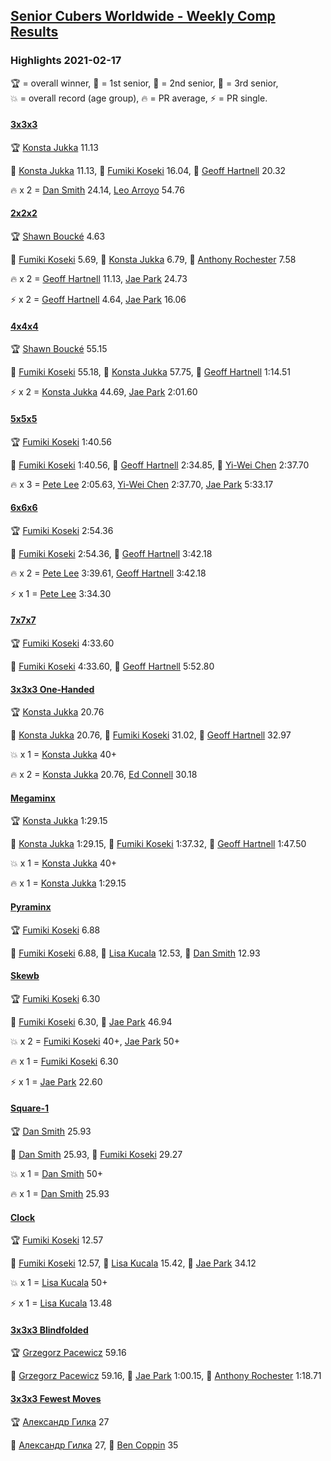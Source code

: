 <style>table {white-space: nowrap;}</style>
<link rel="stylesheet" type="text/css" href="/scw-comp/css/flags.css" />

## [Senior Cubers Worldwide - Weekly Comp Results](/scw-comp/results/)
### Highlights 2021-02-17

<span style="white-space: nowrap;">🏆 = overall winner</span>, <span style="white-space: nowrap;">🥇 = 1st senior</span>, <span style="white-space: nowrap;">🥈 = 2nd senior</span>, <span style="white-space: nowrap;">🥉 = 3rd senior</span>, <span style="white-space: nowrap;">💥 = overall record (age group)</span>, <span style="white-space: nowrap;">🔥 = PR average</span>, <span style="white-space: nowrap;">⚡ = PR single</span>.

#### [3x3x3](333.md)

<span style="white-space: nowrap;">🏆 [Konsta Jukka](../../persons/konsta_jukka/333.md) 11.13</span>

<span style="white-space: nowrap;">🥇 [Konsta Jukka](../../persons/konsta_jukka/333.md) 11.13</span>, <span style="white-space: nowrap;">🥈 [Fumiki Koseki](../../persons/fumiki_koseki/333.md) 16.04</span>, <span style="white-space: nowrap;">🥉 [Geoff Hartnell](../../persons/geoff_hartnell/333.md) 20.32</span>

🔥 x 2 = <span style="white-space: nowrap;">[Dan Smith](../../persons/dan_smith/333.md) 24.14</span>, <span style="white-space: nowrap;">[Leo Arroyo](../../persons/leo_arroyo/333.md) 54.76</span>

#### [2x2x2](222.md)

<span style="white-space: nowrap;">🏆 [Shawn Boucké](../../persons/shawn_boucke/222.md) 4.63</span>

<span style="white-space: nowrap;">🥇 [Fumiki Koseki](../../persons/fumiki_koseki/222.md) 5.69</span>, <span style="white-space: nowrap;">🥈 [Konsta Jukka](../../persons/konsta_jukka/222.md) 6.79</span>, <span style="white-space: nowrap;">🥉 [Anthony Rochester](../../persons/anthony_rochester/222.md) 7.58</span>

🔥 x 2 = <span style="white-space: nowrap;">[Geoff Hartnell](../../persons/geoff_hartnell/222.md) 11.13</span>, <span style="white-space: nowrap;">[Jae Park](../../persons/jae_park/222.md) 24.73</span>

⚡ x 2 = <span style="white-space: nowrap;">[Geoff Hartnell](../../persons/geoff_hartnell/222.md) 4.64</span>, <span style="white-space: nowrap;">[Jae Park](../../persons/jae_park/222.md) 16.06</span>

#### [4x4x4](444.md)

<span style="white-space: nowrap;">🏆 [Shawn Boucké](../../persons/shawn_boucke/444.md) 55.15</span>

<span style="white-space: nowrap;">🥇 [Fumiki Koseki](../../persons/fumiki_koseki/444.md) 55.18</span>, <span style="white-space: nowrap;">🥈 [Konsta Jukka](../../persons/konsta_jukka/444.md) 57.75</span>, <span style="white-space: nowrap;">🥉 [Geoff Hartnell](../../persons/geoff_hartnell/444.md) 1:14.51</span>

⚡ x 2 = <span style="white-space: nowrap;">[Konsta Jukka](../../persons/konsta_jukka/444.md) 44.69</span>, <span style="white-space: nowrap;">[Jae Park](../../persons/jae_park/444.md) 2:01.60</span>

#### [5x5x5](555.md)

<span style="white-space: nowrap;">🏆 [Fumiki Koseki](../../persons/fumiki_koseki/555.md) 1:40.56</span>

<span style="white-space: nowrap;">🥇 [Fumiki Koseki](../../persons/fumiki_koseki/555.md) 1:40.56</span>, <span style="white-space: nowrap;">🥈 [Geoff Hartnell](../../persons/geoff_hartnell/555.md) 2:34.85</span>, <span style="white-space: nowrap;">🥉 [Yi-Wei Chen](../../persons/yi_wei_chen/555.md) 2:37.70</span>

🔥 x 3 = <span style="white-space: nowrap;">[Pete Lee](../../persons/pete_lee/555.md) 2:05.63</span>, <span style="white-space: nowrap;">[Yi-Wei Chen](../../persons/yi_wei_chen/555.md) 2:37.70</span>, <span style="white-space: nowrap;">[Jae Park](../../persons/jae_park/555.md) 5:33.17</span>

#### [6x6x6](666.md)

<span style="white-space: nowrap;">🏆 [Fumiki Koseki](../../persons/fumiki_koseki/666.md) 2:54.36</span>

<span style="white-space: nowrap;">🥇 [Fumiki Koseki](../../persons/fumiki_koseki/666.md) 2:54.36</span>, <span style="white-space: nowrap;">🥈 [Geoff Hartnell](../../persons/geoff_hartnell/666.md) 3:42.18</span>

🔥 x 2 = <span style="white-space: nowrap;">[Pete Lee](../../persons/pete_lee/666.md) 3:39.61</span>, <span style="white-space: nowrap;">[Geoff Hartnell](../../persons/geoff_hartnell/666.md) 3:42.18</span>

⚡ x 1 = <span style="white-space: nowrap;">[Pete Lee](../../persons/pete_lee/666.md) 3:34.30</span>

#### [7x7x7](777.md)

<span style="white-space: nowrap;">🏆 [Fumiki Koseki](../../persons/fumiki_koseki/777.md) 4:33.60</span>

<span style="white-space: nowrap;">🥇 [Fumiki Koseki](../../persons/fumiki_koseki/777.md) 4:33.60</span>, <span style="white-space: nowrap;">🥈 [Geoff Hartnell](../../persons/geoff_hartnell/777.md) 5:52.80</span>

#### [3x3x3 One-Handed](333oh.md)

<span style="white-space: nowrap;">🏆 [Konsta Jukka](../../persons/konsta_jukka/333oh.md) 20.76</span>

<span style="white-space: nowrap;">🥇 [Konsta Jukka](../../persons/konsta_jukka/333oh.md) 20.76</span>, <span style="white-space: nowrap;">🥈 [Fumiki Koseki](../../persons/fumiki_koseki/333oh.md) 31.02</span>, <span style="white-space: nowrap;">🥉 [Geoff Hartnell](../../persons/geoff_hartnell/333oh.md) 32.97</span>

💥 x 1 = <span style="white-space: nowrap;">[Konsta Jukka](../../persons/konsta_jukka/333oh.md) 40+</span>

🔥 x 2 = <span style="white-space: nowrap;">[Konsta Jukka](../../persons/konsta_jukka/333oh.md) 20.76</span>, <span style="white-space: nowrap;">[Ed Connell](../../persons/ed_connell/333oh.md) 30.18</span>

#### [Megaminx](minx.md)

<span style="white-space: nowrap;">🏆 [Konsta Jukka](../../persons/konsta_jukka/minx.md) 1:29.15</span>

<span style="white-space: nowrap;">🥇 [Konsta Jukka](../../persons/konsta_jukka/minx.md) 1:29.15</span>, <span style="white-space: nowrap;">🥈 [Fumiki Koseki](../../persons/fumiki_koseki/minx.md) 1:37.32</span>, <span style="white-space: nowrap;">🥉 [Geoff Hartnell](../../persons/geoff_hartnell/minx.md) 1:47.50</span>

💥 x 1 = <span style="white-space: nowrap;">[Konsta Jukka](../../persons/konsta_jukka/minx.md) 40+</span>

🔥 x 1 = <span style="white-space: nowrap;">[Konsta Jukka](../../persons/konsta_jukka/minx.md) 1:29.15</span>

#### [Pyraminx](pyram.md)

<span style="white-space: nowrap;">🏆 [Fumiki Koseki](../../persons/fumiki_koseki/pyram.md) 6.88</span>

<span style="white-space: nowrap;">🥇 [Fumiki Koseki](../../persons/fumiki_koseki/pyram.md) 6.88</span>, <span style="white-space: nowrap;">🥈 [Lisa Kucala](../../persons/lisa_kucala/pyram.md) 12.53</span>, <span style="white-space: nowrap;">🥉 [Dan Smith](../../persons/dan_smith/pyram.md) 12.93</span>

#### [Skewb](skewb.md)

<span style="white-space: nowrap;">🏆 [Fumiki Koseki](../../persons/fumiki_koseki/skewb.md) 6.30</span>

<span style="white-space: nowrap;">🥇 [Fumiki Koseki](../../persons/fumiki_koseki/skewb.md) 6.30</span>, <span style="white-space: nowrap;">🥈 [Jae Park](../../persons/jae_park/skewb.md) 46.94</span>

💥 x 2 = <span style="white-space: nowrap;">[Fumiki Koseki](../../persons/fumiki_koseki/skewb.md) 40+</span>, <span style="white-space: nowrap;">[Jae Park](../../persons/jae_park/skewb.md) 50+</span>

🔥 x 1 = <span style="white-space: nowrap;">[Fumiki Koseki](../../persons/fumiki_koseki/skewb.md) 6.30</span>

⚡ x 1 = <span style="white-space: nowrap;">[Jae Park](../../persons/jae_park/skewb.md) 22.60</span>

#### [Square-1](sq1.md)

<span style="white-space: nowrap;">🏆 [Dan Smith](../../persons/dan_smith/sq1.md) 25.93</span>

<span style="white-space: nowrap;">🥇 [Dan Smith](../../persons/dan_smith/sq1.md) 25.93</span>, <span style="white-space: nowrap;">🥈 [Fumiki Koseki](../../persons/fumiki_koseki/sq1.md) 29.27</span>

💥 x 1 = <span style="white-space: nowrap;">[Dan Smith](../../persons/dan_smith/sq1.md) 50+</span>

🔥 x 1 = <span style="white-space: nowrap;">[Dan Smith](../../persons/dan_smith/sq1.md) 25.93</span>

#### [Clock](clock.md)

<span style="white-space: nowrap;">🏆 [Fumiki Koseki](../../persons/fumiki_koseki/clock.md) 12.57</span>

<span style="white-space: nowrap;">🥇 [Fumiki Koseki](../../persons/fumiki_koseki/clock.md) 12.57</span>, <span style="white-space: nowrap;">🥈 [Lisa Kucala](../../persons/lisa_kucala/clock.md) 15.42</span>, <span style="white-space: nowrap;">🥉 [Jae Park](../../persons/jae_park/clock.md) 34.12</span>

💥 x 1 = <span style="white-space: nowrap;">[Lisa Kucala](../../persons/lisa_kucala/clock.md) 50+</span>

⚡ x 1 = <span style="white-space: nowrap;">[Lisa Kucala](../../persons/lisa_kucala/clock.md) 13.48</span>

#### [3x3x3 Blindfolded](333bf.md)

<span style="white-space: nowrap;">🏆 [Grzegorz Pacewicz](../../persons/grzegorz_pacewicz/333bf.md) 59.16</span>

<span style="white-space: nowrap;">🥇 [Grzegorz Pacewicz](../../persons/grzegorz_pacewicz/333bf.md) 59.16</span>, <span style="white-space: nowrap;">🥈 [Jae Park](../../persons/jae_park/333bf.md) 1:00.15</span>, <span style="white-space: nowrap;">🥉 [Anthony Rochester](../../persons/anthony_rochester/333bf.md) 1:18.71</span>

#### [3x3x3 Fewest Moves](333fm.md)

<span style="white-space: nowrap;">🏆 [Александр Гилка](../../persons/александр_гилка/333fm.md) 27</span>

<span style="white-space: nowrap;">🥇 [Александр Гилка](../../persons/александр_гилка/333fm.md) 27</span>, <span style="white-space: nowrap;">🥈 [Ben Coppin](../../persons/ben_coppin/333fm.md) 35</span>


<!-- Global site tag (gtag.js) - Google Analytics -->
<script async src="https://www.googletagmanager.com/gtag/js?id=UA-86348435-3"></script>
<script>window.dataLayer = window.dataLayer || []; function gtag() {dataLayer.push(arguments);} gtag('js', new Date()); gtag('config', 'UA-86348435-3');</script>
